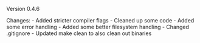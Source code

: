 Version 0.4.6

Changes:
    - Added stricter compiler flags
    - Cleaned up some code
    - Added some error handling
    - Added some better filesystem handling
    - Changed .gitignore
    - Updated make clean to also clean out binaries